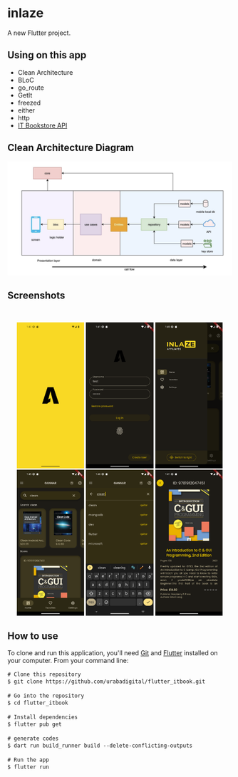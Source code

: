 # inlaze

A new Flutter project.

## Using on this app

- Clean Architecture
- BLoC
- go_route
- GetIt
- freezed
- either
- http
- [IT Bookstore API](https://api.itbook.store/)

## Clean Architecture Diagram

![Image](screenshots/diagram.png)

## Screenshots

<br>
<p align="center">
<img src="screenshots/Screenshot_1711089737.png" width="30%">
<img src="screenshots/Screenshot_1711089671.png" width="30%">
<img src="screenshots/Screenshot_1711349111.png" width="30%">
<img src="screenshots/Screenshot_1711349101.png" width="30%">
<img src="screenshots/Screenshot_1711349327.png" width="30%">
<img src="screenshots/Screenshot_1711089700.png" width="30%">
</p>

## How to use

To clone and run this application, you'll need [Git](https://git-scm.com/downloads) and [Flutter](https://flutter.dev/docs/get-started/install) installed on your computer. From your command line:

```
# Clone this repository
$ git clone https://github.com/urabadigital/flutter_itbook.git

# Go into the repository
$ cd flutter_itbook

# Install dependencies
$ flutter pub get

# generate codes
$ dart run build_runner build --delete-conflicting-outputs

# Run the app
$ flutter run
```
